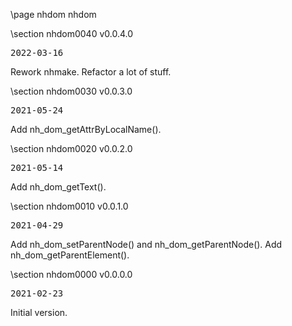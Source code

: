 \page nhdom nhdom

<div style="max-width:700px;">

\section nhdom0040 v0.0.4.0

<pre>
2022-03-16
</pre>

 Rework nhmake. Refactor a lot of stuff.



\section nhdom0030 v0.0.3.0

<pre>
2021-05-24
</pre>

 Add nh_dom_getAttrByLocalName().



\section nhdom0020 v0.0.2.0

<pre>
2021-05-14
</pre>

 Add nh_dom_getText().



\section nhdom0010 v0.0.1.0

<pre>
2021-04-29
</pre>

 Add nh_dom_setParentNode() and nh_dom_getParentNode(). Add nh_dom_getParentElement().



\section nhdom0000 v0.0.0.0

<pre>
2021-02-23
</pre>

 Initial version.



</div>